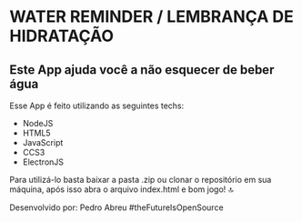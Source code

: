 # WATER REMINDER / LEMBRANÇA DE HIDRATAÇÃO #



## Este App ajuda você a não esquecer de beber água ##



Esse App é feito utilizando as seguintes techs:
- NodeJS
- HTML5
- JavaScript
- CCS3
- ElectronJS

Para utilizá-lo basta baixar a pasta .zip ou clonar o repositório em sua máquina, após isso abra o arquivo index.html e bom jogo! :top:



Desenvolvido por: Pedro Abreu #theFutureIsOpenSource


